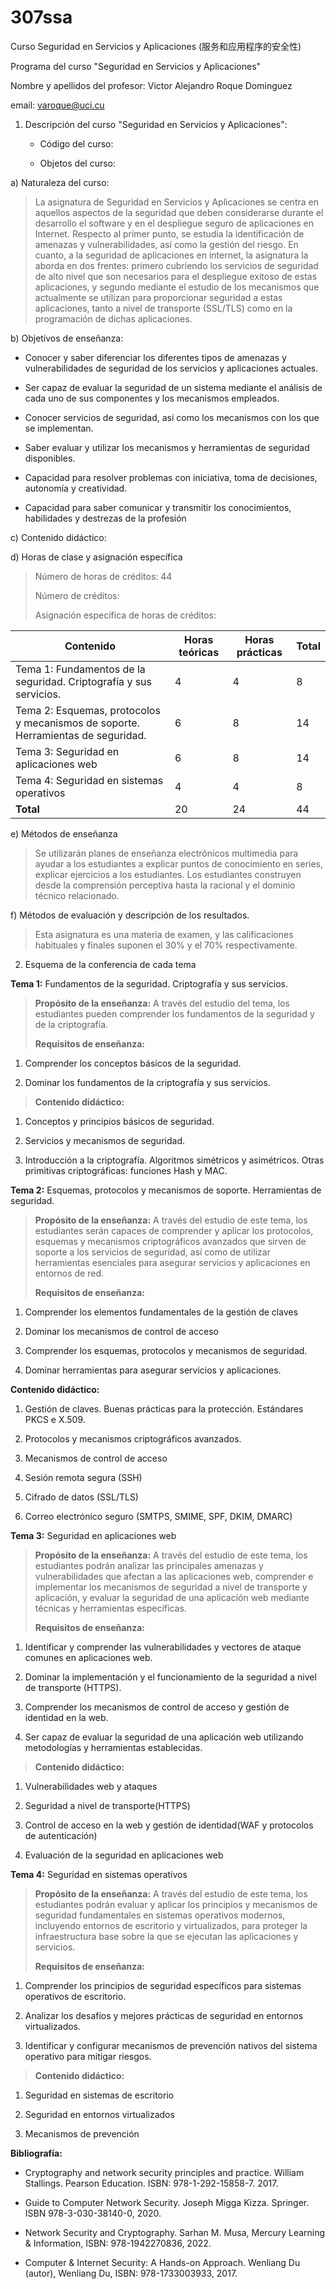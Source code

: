 # 307ssa
Curso Seguridad en Servicios y Aplicaciones (服务和应用程序的安全性)

Programa del curso "Seguridad en Servicios y Aplicaciones"

Nombre y apellidos del profesor: Victor Alejandro Roque Dominguez

email: <varoque@uci.cu>

1.  Descripción del curso "Seguridad en Servicios y Aplicaciones":

    - Código del curso:

    - Objetos del curso:

a)  Naturaleza del curso:

> La asignatura de Seguridad en Servicios y Aplicaciones se centra en
> aquellos aspectos de la seguridad que deben considerarse durante el
> desarrollo el software y en el despliegue seguro de aplicaciones en
> Internet. Respecto al primer punto, se estudia la identificación de
> amenazas y vulnerabilidades, así como la gestión del riesgo. En
> cuanto, a la seguridad de aplicaciones en internet, la asignatura la
> aborda en dos frentes: primero cubriendo los servicios de seguridad de
> alto nivel que son necesarios para el despliegue exitoso de estas
> aplicaciones, y segundo mediante el estudio de los mecanismos que
> actualmente se utilizan para proporcionar seguridad a estas
> aplicaciones, tanto a nivel de transporte (SSL/TLS) como en la
> programación de dichas aplicaciones.

b)  Objetivos de enseñanza:

- Conocer y saber diferenciar los diferentes tipos de amenazas y
  vulnerabilidades de seguridad de los servicios y aplicaciones
  actuales.

- Ser capaz de evaluar la seguridad de un sistema mediante el análisis
  de cada uno de sus componentes y los mecanismos empleados.

- Conocer servicios de seguridad, así como los mecanismos con los que se
  implementan.

- Saber evaluar y utilizar los mecanismos y herramientas de seguridad
  disponibles.

- Capacidad para resolver problemas con iniciativa, toma de decisiones,
  autonomía y creatividad.

- Capacidad para saber comunicar y transmitir los conocimientos,
  habilidades y destrezas de la profesión

c)  Contenido didáctico:

d)  Horas de clase y asignación específica

> Número de horas de créditos: 44
>
> Número de créditos:
>
> Asignación específica de horas de créditos:

| **Contenido**                                                | **Horas teóricas** | **Horas prácticas** | **Total** |
| ------------------------------------------------------------ | ------------------ | ------------------- | --------- |
| Tema 1: Fundamentos de la seguridad. Criptografía y sus servicios. | 4                  | 4                   | 8         |
| Tema 2: Esquemas, protocolos y mecanismos de soporte. Herramientas de seguridad. | 6                  | 8                   | 14        |
| Tema 3: Seguridad en aplicaciones web                        | 6                  | 8                   | 14        |
| Tema 4: Seguridad en sistemas operativos                     | 4                  | 4                   | 8         |
| **Total**                                                    | 20                 | 24                  | 44        |

e)  Métodos de enseñanza

> Se utilizarán planes de enseñanza electrónicos multimedia para ayudar
> a los estudiantes a explicar puntos de conocimiento en series,
> explicar ejercicios a los estudiantes. Los estudiantes construyen
> desde la comprensión perceptiva hasta la racional y el dominio técnico
> relacionado.

f)  Métodos de evaluación y descripción de los resultados.

> Esta asignatura es una materia de examen, y las calificaciones
> habituales y finales suponen el 30% y el 70% respectivamente.

2.  Esquema de la conferencia de cada tema

**Tema 1:** Fundamentos de la seguridad. Criptografía y sus servicios.

> **Propósito de la enseñanza:** A través del estudio del tema, los
> estudiantes pueden comprender los fundamentos de la seguridad y de la
> criptografía.
>
> **Requisitos de enseñanza:**

1.  Comprender los conceptos básicos de la seguridad.

2.  Dominar los fundamentos de la criptografía y sus servicios.

> **Contenido didáctico:**

1.  Conceptos y principios básicos de seguridad.

2.  Servicios y mecanismos de seguridad.

3.  Introducción a la criptografía. Algoritmos simétricos y asimétricos.
    Otras primitivas criptográficas: funciones Hash y MAC.

**Tema 2:** Esquemas, protocolos y mecanismos de soporte. Herramientas
de seguridad.

> **Propósito de la enseñanza:** A través del estudio de este tema, los
> estudiantes serán capaces de comprender y aplicar los protocolos,
> esquemas y mecanismos criptográficos avanzados que sirven de soporte a
> los servicios de seguridad, así como de utilizar herramientas
> esenciales para asegurar servicios y aplicaciones en entornos de red.
>
> **Requisitos de enseñanza:**

1.  Comprender los elementos fundamentales de la gestión de claves

2.  Dominar los mecanismos de control de acceso

3.  Comprender los esquemas, protocolos y mecanismos de seguridad.

4.  Dominar herramientas para asegurar servicios y aplicaciones.

**Contenido didáctico:**

1.  Gestión de claves. Buenas prácticas para la protección. Estándares
    PKCS e X.509.

2.  Protocolos y mecanismos criptográficos avanzados.

3.  Mecanismos de control de acceso

4.  Sesión remota segura (SSH)

5.  Cifrado de datos (SSL/TLS)

6.  Correo electrónico seguro (SMTPS, SMIME, SPF, DKIM, DMARC)

**Tema 3:** Seguridad en aplicaciones web

> **Propósito de la enseñanza:** A través del estudio de este tema, los
> estudiantes podrán analizar las principales amenazas y
> vulnerabilidades que afectan a las aplicaciones web, comprender e
> implementar los mecanismos de seguridad a nivel de transporte y
> aplicación, y evaluar la seguridad de una aplicación web mediante
> técnicas y herramientas específicas.
>
> **Requisitos de enseñanza:**

1.  Identificar y comprender las vulnerabilidades y vectores de ataque
    comunes en aplicaciones web.

2.  Dominar la implementación y el funcionamiento de la seguridad a
    nivel de transporte (HTTPS).

3.  Comprender los mecanismos de control de acceso y gestión de
    identidad en la web.

4.  Ser capaz de evaluar la seguridad de una aplicación web utilizando
    metodologías y herramientas establecidas.

> **Contenido didáctico:**

1.  Vulnerabilidades web y ataques

2.  Seguridad a nivel de transporte(HTTPS)

3.  Control de acceso en la web y gestión de identidad(WAF y protocolos
    de autenticación)

4.  Evaluación de la seguridad en aplicaciones web

**Tema 4:** Seguridad en sistemas operativos

> **Propósito de la enseñanza:** A través del estudio de este tema, los
> estudiantes podrán evaluar y aplicar los principios y mecanismos de
> seguridad fundamentales en sistemas operativos modernos, incluyendo
> entornos de escritorio y virtualizados, para proteger la
> infraestructura base sobre la que se ejecutan las aplicaciones y
> servicios.
>
> **Requisitos de enseñanza:**

1.  Comprender los principios de seguridad específicos para sistemas
    operativos de escritorio.

2.  Analizar los desafíos y mejores prácticas de seguridad en entornos
    virtualizados.

3.  Identificar y configurar mecanismos de prevención nativos del
    sistema operativo para mitigar riesgos.

> **Contenido didáctico:**

1.  Seguridad en sistemas de escritorio

2.  Seguridad en entornos virtualizados

3.  Mecanismos de prevención

**Bibliografía:**

- Cryptography and network security principles and practice. William
  Stallings. Pearson Education. ISBN: 978-1-292-15858-7. 2017.

- Guide to Computer Network Security. Joseph Migga Kizza. Springer. ISBN
  978-3-030-38140-0, 2020.

- Network Security and Cryptography. Sarhan M. Musa, Mercury Learning &
  Information, ISBN: 978-1942270836, 2022.

- Computer & Internet Security: A Hands-on Approach. Wenliang Du
  (autor), Wenliang Du, ISBN: 978-1733003933, 2017.
